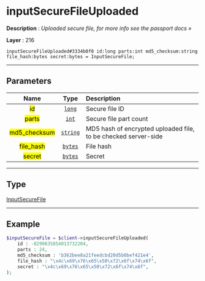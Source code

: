 # inputSecureFileUploaded

**Description** : *Uploaded secure file, for more info see the passport docs &raquo;*

**Layer** : 216

```tl
inputSecureFileUploaded#3334b0f0 id:long parts:int md5_checksum:string file_hash:bytes secret:bytes = InputSecureFile;
```

---

## Parameters

| Name | Type | Description |
| :---: | :---: | :--- |
| <mark>id</mark> | [`long`](type/long) | Secure file ID |
| <mark>parts</mark> | [`int`](type/int) | Secure file part count |
| <mark>md5_checksum</mark> | [`string`](type/string) | MD5 hash of encrypted uploaded file, to be checked server-side |
| <mark>file_hash</mark> | [`bytes`](type/bytes) | File hash |
| <mark>secret</mark> | [`bytes`](type/bytes) | Secret |

---

## Type

[InputSecureFile](type/InputSecureFile)

---

## Example

```php
$inputSecureFile = $client->inputSecureFileUploaded(
	id : -8299835854013732204,
	parts : 24,
	md5_checksum : 'b362bee8a21feedcbd20d5b0bef421e4',
	file_hash : "\x4c\x69\x76\x65\x50\x72\x6f\x74\x6f",
	secret : "\x4c\x69\x76\x65\x50\x72\x6f\x74\x6f",
);
```